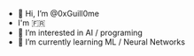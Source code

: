 - 👋 Hi, I’m @0xGuill0me
- I'm 🇫🇷
- 👀 I’m interested in AI / programing
- 🌱 I’m currently learning ML / Neural Networks


